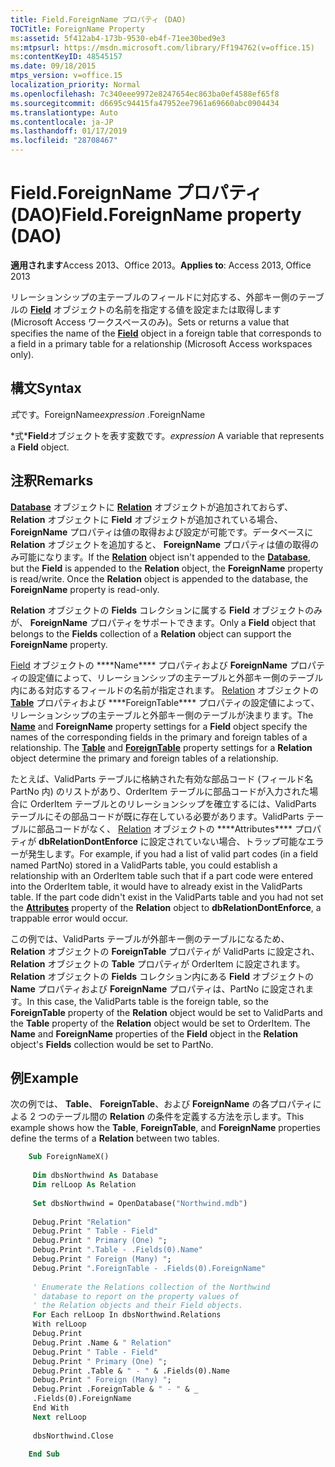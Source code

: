 ```yaml
---
title: Field.ForeignName プロパティ (DAO)
TOCTitle: ForeignName Property
ms:assetid: 5f412ab4-173b-9530-eb4f-71ee30bed9e3
ms:mtpsurl: https://msdn.microsoft.com/library/Ff194762(v=office.15)
ms:contentKeyID: 48545157
ms.date: 09/18/2015
mtps_version: v=office.15
localization_priority: Normal
ms.openlocfilehash: 7c340eee9972e8247654ec863ba0ef4588ef65f8
ms.sourcegitcommit: d6695c94415fa47952ee7961a69660abc0904434
ms.translationtype: Auto
ms.contentlocale: ja-JP
ms.lasthandoff: 01/17/2019
ms.locfileid: "28708467"
---
```

# <a name="fieldforeignname-property-dao"></a><span data-ttu-id="e9266-102">Field.ForeignName プロパティ (DAO)</span><span class="sxs-lookup"><span data-stu-id="e9266-102">Field.ForeignName property (DAO)</span></span>


<span data-ttu-id="e9266-103">**適用されます**Access 2013、Office 2013。</span><span class="sxs-lookup"><span data-stu-id="e9266-103">**Applies to**: Access 2013, Office 2013</span></span>

<span data-ttu-id="e9266-104">リレーションシップの主テーブルのフィールドに対応する、外部キー側のテーブルの **[Field](field-object-dao.md)** オブジェクトの名前を指定する値を設定または取得します (Microsoft Access ワークスペースのみ)。</span><span class="sxs-lookup"><span data-stu-id="e9266-104">Sets or returns a value that specifies the name of the **[Field](field-object-dao.md)** object in a foreign table that corresponds to a field in a primary table for a relationship (Microsoft Access workspaces only).</span></span>

## <a name="syntax"></a><span data-ttu-id="e9266-105">構文</span><span class="sxs-lookup"><span data-stu-id="e9266-105">Syntax</span></span>

<span data-ttu-id="e9266-106">*式*です。ForeignName</span><span class="sxs-lookup"><span data-stu-id="e9266-106">*expression* .ForeignName</span></span>

<span data-ttu-id="e9266-107">\*式\***Field**オブジェクトを表す変数です。</span><span class="sxs-lookup"><span data-stu-id="e9266-107">*expression* A variable that represents a **Field** object.</span></span>

## <a name="remarks"></a><span data-ttu-id="e9266-108">注釈</span><span class="sxs-lookup"><span data-stu-id="e9266-108">Remarks</span></span>

<span data-ttu-id="e9266-p101">**[Database](relation-object-dao.md)** オブジェクトに **[Relation](database-object-dao.md)** オブジェクトが追加されておらず、 **Relation** オブジェクトに **Field** オブジェクトが追加されている場合、 **ForeignName** プロパティは値の取得および設定が可能です。データベースに **Relation** オブジェクトを追加すると、 **ForeignName** プロパティは値の取得のみ可能になります。</span><span class="sxs-lookup"><span data-stu-id="e9266-p101">If the **[Relation](relation-object-dao.md)** object isn't appended to the **[Database](database-object-dao.md)**, but the **Field** is appended to the **Relation** object, the **ForeignName** property is read/write. Once the **Relation** object is appended to the database, the **ForeignName** property is read-only.</span></span>

<span data-ttu-id="e9266-111">**Relation** オブジェクトの **Fields** コレクションに属する **Field** オブジェクトのみが、 **ForeignName** プロパティをサポートできます。</span><span class="sxs-lookup"><span data-stu-id="e9266-111">Only a **Field** object that belongs to the **Fields** collection of a **Relation** object can support the **ForeignName** property.</span></span>

<span data-ttu-id="e9266-p102">[Field](connection-name-property-dao.md) オブジェクトの \*\*\*\*Name\*\*\*\* プロパティおよび **ForeignName** プロパティの設定値によって、リレーションシップの主テーブルと外部キー側のテーブル内にある対応するフィールドの名前が指定されます。 [Relation](relation-table-property-dao.md) オブジェクトの [**Table**](relation-foreigntable-property-dao.md) プロパティおよび \*\*\*\*ForeignTable\*\*\*\* プロパティの設定値によって、リレーションシップの主テーブルと外部キー側のテーブルが決まります。</span><span class="sxs-lookup"><span data-stu-id="e9266-p102">The **[Name](connection-name-property-dao.md)** and **ForeignName** property settings for a **Field** object specify the names of the corresponding fields in the primary and foreign tables of a relationship. The **[Table](relation-table-property-dao.md)** and **[ForeignTable](relation-foreigntable-property-dao.md)** property settings for a **Relation** object determine the primary and foreign tables of a relationship.</span></span>

<span data-ttu-id="e9266-p103">たとえば、ValidParts テーブルに格納された有効な部品コード (フィールド名 PartNo 内) のリストがあり、OrderItem テーブルに部品コードが入力された場合に OrderItem テーブルとのリレーションシップを確立するには、ValidParts テーブルにその部品コードが既に存在している必要があります。ValidParts テーブルに部品コードがなく、 [Relation](field-attributes-property-dao.md) オブジェクトの \*\*\*\*Attributes\*\*\*\* プロパティが **dbRelationDontEnforce** に設定されていない場合、トラップ可能なエラーが発生します。</span><span class="sxs-lookup"><span data-stu-id="e9266-p103">For example, if you had a list of valid part codes (in a field named PartNo) stored in a ValidParts table, you could establish a relationship with an OrderItem table such that if a part code were entered into the OrderItem table, it would have to already exist in the ValidParts table. If the part code didn't exist in the ValidParts table and you had not set the **[Attributes](field-attributes-property-dao.md)** property of the **Relation** object to **dbRelationDontEnforce**, a trappable error would occur.</span></span>

<span data-ttu-id="e9266-p104">この例では、ValidParts テーブルが外部キー側のテーブルになるため、 **Relation** オブジェクトの **ForeignTable** プロパティが ValidParts に設定され、 **Relation** オブジェクトの **Table** プロパティが OrderItem に設定されます。 **Relation** オブジェクトの **Fields** コレクション内にある **Field** オブジェクトの **Name** プロパティおよび **ForeignName** プロパティは、PartNo に設定されます。</span><span class="sxs-lookup"><span data-stu-id="e9266-p104">In this case, the ValidParts table is the foreign table, so the **ForeignTable** property of the **Relation** object would be set to ValidParts and the **Table** property of the **Relation** object would be set to OrderItem. The **Name** and **ForeignName** properties of the **Field** object in the **Relation** object's **Fields** collection would be set to PartNo.</span></span>

## <a name="example"></a><span data-ttu-id="e9266-118">例</span><span class="sxs-lookup"><span data-stu-id="e9266-118">Example</span></span>

<span data-ttu-id="e9266-119">次の例では、 **Table**、 **ForeignTable**、および **ForeignName** の各プロパティによる 2 つのテーブル間の **Relation** の条件を定義する方法を示します。</span><span class="sxs-lookup"><span data-stu-id="e9266-119">This example shows how the **Table**, **ForeignTable**, and **ForeignName** properties define the terms of a **Relation** between two tables.</span></span>

```vb
    Sub ForeignNameX() 
     
     Dim dbsNorthwind As Database 
     Dim relLoop As Relation 
     
     Set dbsNorthwind = OpenDatabase("Northwind.mdb") 
     
     Debug.Print "Relation" 
     Debug.Print " Table - Field" 
     Debug.Print " Primary (One) "; 
     Debug.Print ".Table - .Fields(0).Name" 
     Debug.Print " Foreign (Many) "; 
     Debug.Print ".ForeignTable - .Fields(0).ForeignName" 
     
     ' Enumerate the Relations collection of the Northwind 
     ' database to report on the property values of 
     ' the Relation objects and their Field objects. 
     For Each relLoop In dbsNorthwind.Relations 
     With relLoop 
     Debug.Print 
     Debug.Print .Name & " Relation" 
     Debug.Print " Table - Field" 
     Debug.Print " Primary (One) "; 
     Debug.Print .Table & " - " & .Fields(0).Name 
     Debug.Print " Foreign (Many) "; 
     Debug.Print .ForeignTable & " - " & _ 
     .Fields(0).ForeignName 
     End With 
     Next relLoop 
     
     dbsNorthwind.Close 
     
    End Sub
```
